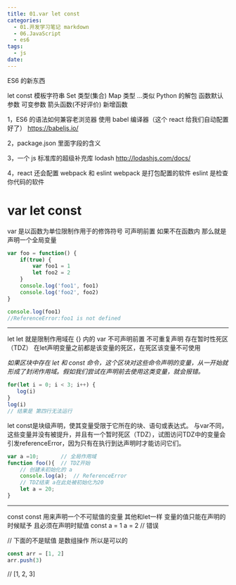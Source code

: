 ```yaml
---
title: 01.var let const
categories:
  - 01.开发学习笔记 markdown
  - 06.JavaScript
  - es6
tags:
  - js
date:
---
```


ES6 的新东西

let
const
模板字符串
Set 类型(集合)
Map 类型
...类似 Python 的解包
函数默认参数
可变参数
箭头函数(不好评价)
新增函数


1，ES6 的语法如何兼容老浏览器
使用 babel 编译器（这个 react 给我们自动配置好了）
https://babeljs.io/

2，package.json 里面字段的含义

3，一个 js 标准库的超级补充库 lodash
http://lodashjs.com/docs/

4，react 还会配置 webpack 和 eslint
webpack 是打包配置的软件
eslint 是检查你代码的软件

# var let const

var 是以函数为单位限制作用于的修饰符号
可声明前置 
如果不在函数内 那么就是声明一个全局变量

```javascript
var foo = function() {
    if(true) {
        var foo1 = 1
        let foo2 = 2
    }
    console.log('foo1', foo1)
    console.log('foo2', foo2)
}

console.log(foo1)
//ReferenceError:foo1 is not defined
```

------------------

let
let 就是限制作用域在 {} 内的 var
不可声明前置
不可重复声明
存在暂时性死区（TDZ） 在let声明变量之前都是该变量的死区，在死区该变量不可使用

*如果区块中存在 let 和 const 命令，这个区块对这些命令声明的变量，从一开始就形成了封闭作用域。假如我们尝试在声明前去使用这类变量，就会报错。*

```javascript
for(let i = 0; i < 3; i++) {
   log(i)
}
log(i)
// 结果是 第四行无法运行
```

let const是块级声明，使其变量受限于它所在的块、语句或表达式。
与var不同，这些变量并没有被提升，并且有一个暂时死区（TDZ），试图访问TDZ中的变量会引发referenceError，因为只有在执行到达声明时才能访问它们。

```js
var a =10;       // 全局作用域
function foo(){  // TDZ开始
    // 创建未初始化的 a
    console.log(a);  // ReferenceError
    // TDZ结束 a在此处被初始化为20
    let a = 20;
}
```

------------------

const
const 用来声明一个不可赋值的变量 其他和let一样
变量的值只能在声明的时候赋予 且必须在声明时赋值
const a = 1
a = 2 // 错误

// 下面的不是赋值 是数组操作 所以是可以的


```javascript
const arr = [1, 2]
arr.push(3)
```

// [1, 2, 3]


